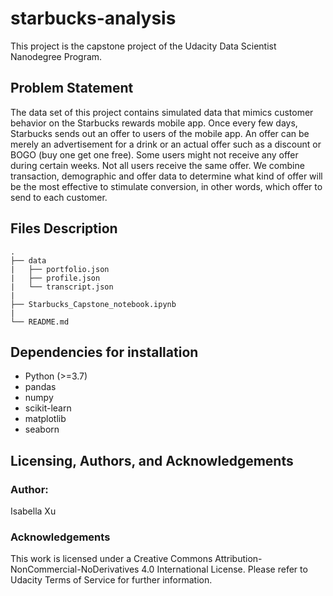 # starbucks-analysis
This project is the capstone project of the Udacity Data Scientist Nanodegree Program.

## Problem Statement
The data set of this project contains simulated data that mimics customer behavior on the Starbucks rewards mobile app. Once every few days, Starbucks sends out an offer to users of the mobile app. An offer can be merely an advertisement for a drink or an actual offer such as a discount or BOGO (buy one get one free). Some users might not receive any offer during certain weeks. Not all users receive the same offer. We combine transaction, demographic and offer data to determine what kind of offer will be the most effective to stimulate conversion, in other words, which offer to send to each customer.

## Files Description
```
.
├── data          
|   ├── portfolio.json
|   ├── profile.json
|   └── transcript.json
|
├── Starbucks_Capstone_notebook.ipynb  
|
└── README.md
```


## Dependencies for installation
+ Python (>=3.7)
+ pandas 
+ numpy 
+ scikit-learn 
+ matplotlib
+ seaborn


## Licensing, Authors, and Acknowledgements
### Author: 
Isabella Xu<br/>

### Acknowledgements
This work is licensed under a Creative Commons Attribution-NonCommercial-NoDerivatives 4.0 International License. Please refer to Udacity Terms of Service for further information.
